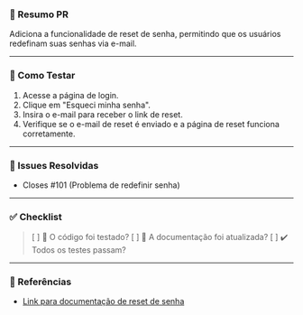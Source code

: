 ### 📜 Resumo PR
Adiciona a funcionalidade de reset de senha, permitindo que os usuários redefinam suas senhas via e-mail.
     
---
### 🧪 Como Testar
1. Acesse a página de login.
2. Clique em "Esqueci minha senha".
3. Insira o e-mail para receber o link de reset.
4. Verifique se o e-mail de reset é enviado e a página de reset funciona corretamente.

---
### 🔧 Issues Resolvidas
- Closes #101 (Problema de redefinir senha)

---
### ✅ Checklist
> [ ] 🧪 O código foi testado?
> [ ] 📝 A documentação foi atualizada?
> [ ] ✔️ Todos os testes passam?
---
### 🔗 Referências
- [Link para documentação de reset de senha](https://docs.example.com/reset-senha)
